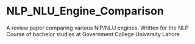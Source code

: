 # NLP_NLU_Engine_Comparison
A review paper comparing various NlP/NLU engines. 
Written for the NLP Course of  bachelor studies at Government College University Lahore
